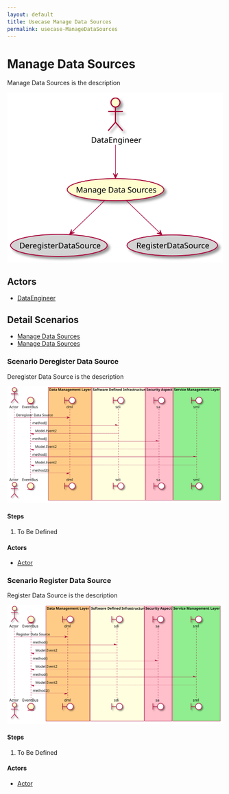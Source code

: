 ```yaml
---
layout: default
title: Usecase Manage Data Sources
permalink: usecase-ManageDataSources
---
```


# Manage Data Sources

Manage Data Sources is the description

![Activities Diagram](./activities.svg)

## Actors

* [DataEngineer](actor-dataengineer)


## Detail Scenarios

* [Manage Data Sources](#scenario-DeregisterDataSource)
* [Manage Data Sources](#scenario-RegisterDataSource)

  
### Scenario Deregister Data Source

Deregister Data Source is the description

![Scenario nameNoSpaces](./DeregisterDataSource.svg)

#### Steps

1. To Be Defined


#### Actors

* [Actor](actor-actor)


### Scenario Register Data Source

Register Data Source is the description

![Scenario nameNoSpaces](./RegisterDataSource.svg)

#### Steps

1. To Be Defined


#### Actors

* [Actor](actor-actor)



